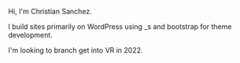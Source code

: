 Hi, I'm Christian Sanchez. 

I build sites primarily on WordPress using _s and bootstrap for theme development.

I'm looking to branch get into VR in 2022. 


<!---
clickclacknvrwhack/clickclacknvrwhack is a ✨ special ✨ repository because its `README.md` (this file) appears on your GitHub profile.
You can click the Preview link to take a look at your changes.
--->
